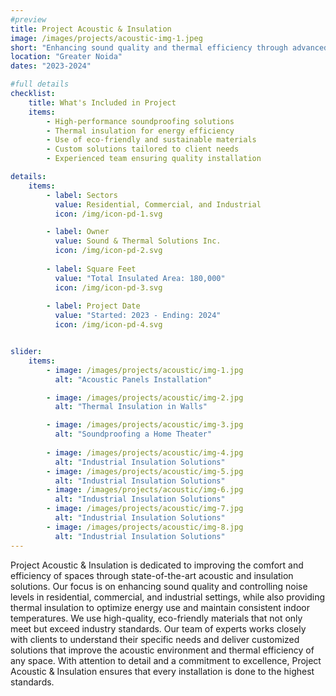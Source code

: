 ```yaml
---
#preview
title: Project Acoustic & Insulation
image: /images/projects/acoustic-img-1.jpeg
short: "Enhancing sound quality and thermal efficiency through advanced acoustic and insulation solutions…"
location: "Greater Noida"
dates: "2023-2024"

#full details
checklist:
    title: What's Included in Project
    items:
        - High-performance soundproofing solutions
        - Thermal insulation for energy efficiency
        - Use of eco-friendly and sustainable materials
        - Custom solutions tailored to client needs
        - Experienced team ensuring quality installation

details:
    items:
        - label: Sectors
          value: Residential, Commercial, and Industrial
          icon: /img/icon-pd-1.svg

        - label: Owner
          value: Sound & Thermal Solutions Inc.
          icon: /img/icon-pd-2.svg
        
        - label: Square Feet
          value: "Total Insulated Area: 180,000"
          icon: /img/icon-pd-3.svg
        
        - label: Project Date
          value: "Started: 2023 - Ending: 2024"
          icon: /img/icon-pd-4.svg


slider: 
    items:
        - image: /images/projects/acoustic/img-1.jpg
          alt: "Acoustic Panels Installation"

        - image: /images/projects/acoustic/img-2.jpg
          alt: "Thermal Insulation in Walls"

        - image: /images/projects/acoustic/img-3.jpg
          alt: "Soundproofing a Home Theater"
        
        - image: /images/projects/acoustic/img-4.jpg
          alt: "Industrial Insulation Solutions"
        - image: /images/projects/acoustic/img-5.jpg
          alt: "Industrial Insulation Solutions"
        - image: /images/projects/acoustic/img-6.jpg
          alt: "Industrial Insulation Solutions"
        - image: /images/projects/acoustic/img-7.jpg
          alt: "Industrial Insulation Solutions"
        - image: /images/projects/acoustic/img-8.jpg
          alt: "Industrial Insulation Solutions"
---
```


Project Acoustic & Insulation is dedicated to improving the comfort and efficiency of spaces through state-of-the-art acoustic and insulation solutions. Our focus is on enhancing sound quality and controlling noise levels in residential, commercial, and industrial settings, while also providing thermal insulation to optimize energy use and maintain consistent indoor temperatures. We use high-quality, eco-friendly materials that not only meet but exceed industry standards. Our team of experts works closely with clients to understand their specific needs and deliver customized solutions that improve the acoustic environment and thermal efficiency of any space. With attention to detail and a commitment to excellence, Project Acoustic & Insulation ensures that every installation is done to the highest standards.
